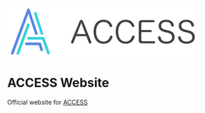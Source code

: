 ![Logo](./public/images/gallery/logo_access.png)

# ACCESS Website

Official website for [ACCESS](https://access-tool.ch)
